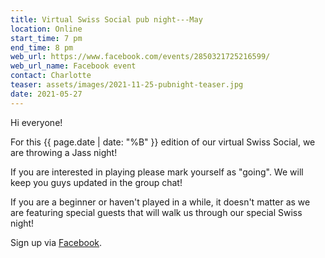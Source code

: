 ```yaml
---
title: Virtual Swiss Social pub night---May
location: Online
start_time: 7 pm
end_time: 8 pm
web_url: https://www.facebook.com/events/2850321725216599/
web_url_name: Facebook event
contact: Charlotte
teaser: assets/images/2021-11-25-pubnight-teaser.jpg
date: 2021-05-27
---
```


Hi everyone!

For this {{ page.date | date: "%B" }} edition of our virtual Swiss Social, we
are throwing a Jass night!

If you are interested in playing please mark yourself as "going". We will keep
you guys updated in the group chat!

If you are a beginner or haven't played in a while, it doesn't matter as we are
featuring special guests that will walk us through our special Swiss night!

Sign up via [Facebook].

[facebook]: <{{ page.web_url }}>
